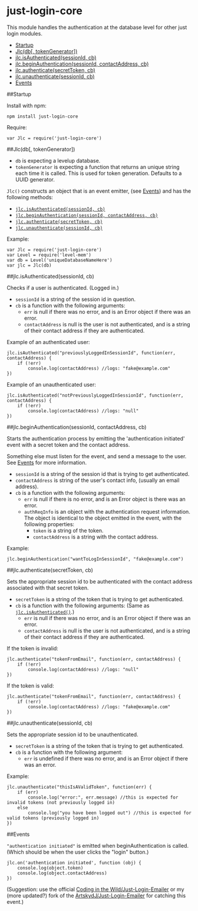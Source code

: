 just-login-core
===============

This module handles the authentication at the database level for other just login modules.

- [Startup](#startup)
- [Jlc(db[, tokenGenerator])](#jlcdb-tokengenerator)
- [jlc.isAuthenticated(sessionId, cb)](#jlcisauthenticatedsessionid-cb)
- [jlc.beginAuthentication(sessionId, contactAddress, cb)](#jlcbeginauthenticationsessionid-contactaddress-cb)
- [jlc.authenticate(secretToken, cb)](#jlcauthenticatesecrettoken-cb)
- [jlc.unauthenticate(sessionId, cb)](#jlcunauthenticatesessionid-cb)
- [Events](#events)

##Startup

Install with npm:

	npm install just-login-core

Require:

	var Jlc = require('just-login-core')
	
##Jlc(db[, tokenGenerator])

- `db` is expecting a levelup database.
- `tokenGenerator` is expecting a function that returns an unique string each time it is called. This is used for token generation. Defaults to a UUID generator.

`Jlc()` constructs an object that is an event emitter, (see [Events](#events)) and has the following methods:

- [`jlc.isAuthenticated(sessionId, cb)`](#jlcisauthenticatedsessionid-cb)
- [`jlc.beginAuthentication(sessionId, contactAddress, cb)`](#jlcbeginauthenticationsessionid-contactaddress-cb)
- [`jlc.authenticate(secretToken, cb)`](#jlcauthenticatesecrettoken-cb)
- [`jlc.unauthenticate(sessionId, cb)`](#jlcunauthenticatesessionid-cb)

Example:

	var Jlc = require('just-login-core')
	var Level = require('level-mem')
	var db = Level('uniqueDatabaseNameHere')
	var jlc = Jlc(db)

##jlc.isAuthenticated(sessionId, cb)

Checks if a user is authenticated. (Logged in.)

- `sessionId` is a string of the session id in question.
- `cb` is a function with the following arguments:
	- `err` is null if there was no error, and is an Error object if there was an error.
	- `contactAddress` is null is the user is not authenticated, and is a string of their contact address if they are authenticated.

Example of an authenticated user:

	jlc.isAuthenticated("previouslyLoggedInSessionId", function(err, contactAddress) {
		if (!err)
			console.log(contactAddress) //logs: "fake@example.com"
	})

Example of an unauthenticated user:

	jlc.isAuthenticated("notPreviouslyLoggedInSessionId", function(err, contactAddress) {
		if (!err)
			console.log(contactAddress) //logs: "null"
	})

##jlc.beginAuthentication(sessionId, contactAddress, cb)

Starts the authentication process by emitting the 'authentication initiated' event with a secret token and the contact address.

Something else must listen for the event, and send a message to the user. See [Events](#events) for more information.

- `sessionId` is a string of the session id that is trying to get authenticated.
- `contactAddress` is string of the user's contact info, (usually an email address).
- `cb` is a function with the following arguments:
	- `err` is null if there is no error, and is an Error object is there was an error.
	- `authReqInfo` is an object with the authentication request information. The object is identical to the object emitted in the event, with the following properties:
		- `token` is a string of the token.
		- `contactAddress` is a string with the contact address.

Example:

	jlc.beginAuthentication("wantToLogInSessionId", "fake@example.com")

##jlc.authenticate(secretToken, cb)

Sets the appropriate session id to be authenticated with the contact address associated with that secret token.

- `secretToken` is a string of the token that is trying to get authenticated.
- `cb` is a function with the following arguments: (Same as [`jlc.isAuthenticated()`](#jlcisauthenticatedsessionid-cb).)
	- `err` is null if there was no error, and is an Error object if there was an error.
	- `contactAddress` is null is the user is not authenticated, and is a string of their contact address if they are authenticated.

If the token is invalid:

	jlc.authenticate("tokenFromEmail", function(err, contactAddress) {
		if (!err)
			console.log(contactAddress) //logs: "null"
	})

If the token is valid:

	jlc.authenticate("tokenFromEmail", function(err, contactAddress) {
		if (!err)
			console.log(contactAddress) //logs: "fake@example.com"
	})

##jlc.unauthenticate(sessionId, cb)

Sets the appropriate session id to be unauthenticated.

- `secretToken` is a string of the token that is trying to get authenticated.
- `cb` is a function with the following argument:
	- `err` is undefined if there was no error, and is an Error object if there was an error.

Example:

	jlc.unauthenticate("thisIsAValidToken", function(err) {
		if (err)
			console.log("error:", err.message) //this is expected for invalid tokens (not previously logged in)
		else
			console.log("you have been logged out") //this is expected for valid tokens (previously logged in)
	})

##Events

`"authentication initiated"` is emitted when beginAuthentication is called. (Which should be when the user clicks the "login" button.)

	jlc.on('authentication initiated', function (obj) {
		console.log(object.token)
		console.log(object.contactAddress)
	})

(Suggestion: use the official [Coding in the Wild/Just-Login-Emailer](https://github.com/coding-in-the-wild/just-login-emailer) or my (more updated?) fork of the [ArtskydJ/Just-Login-Emailer](https://github.com/ArtskydJ/just-login-emailer) for catching this event.)
